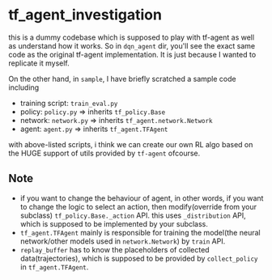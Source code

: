 # tf_agent_investigation
this is a dummy codebase which is supposed to play with tf-agent as well as understand how it works.
So in `dqn_agent` dir, you'll see the exact same code as the original tf-agent implementation.
It is just because I wanted to replicate it myself.

On the other hand, in `sample`, I have briefly scratched a sample code including
- training script: `train_eval.py`
- policy: `policy.py` => inherits `tf_policy.Base`
- network: `network.py` => inherits `tf_agent.network.Network`
- agent: `agent.py` => inherits `tf_agent.TFAgent`

with above-listed scripts, i think we can create our own RL algo based on the HUGE support of utils provided by `tf-agent` ofcourse.

## Note
- if you want to change the behaviour of agent, in other words, if you want to change the logic to select an action, then modify(override from your subclass) `tf_policy.Base._action` API. this uses `_distribution` API, which is supposed to be implemented by your subclass.
- `tf_agent.TFAgent` mainly is responsible for training the model(the neural network/other models used in `network.Network`) by `train` API.
- `replay_buffer` has to know the placeholders of collected data(trajectories), which is supposed to be provided by `collect_policy` in `tf_agent.TFAgent`.
